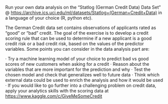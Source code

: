 Run your own data analysis on the “Statlog (German Credit Data) Data Set” @ https://archive.ics.uci.edu/ml/datasets/Statlog+(German+Credit+Data) in a language of your choice (R, python etc).

The German Credit data set contains observations of applicants rated as “good” or “bad” credit. The goal of the exercise is to develop a credit scoring rule that can be used to determine if a new applicant is a good credit risk or a bad credit risk, based on the values of the predictor variables. Some points you can consider in the data analysis part are:

·         Try a machine learning model of your choice to predict bad vs good scores of new customers when asking for a credit
·         Reason about the variables that are more important for the prediction and why
·         Test the chosen model and check that generalizes well to future data
·         Think which external data could be used to enrich the analysis and how it would be used
·         If you would like to go further into a challenging problem on credit data, apply your analytics skills with the scoring data at https://www.kaggle.com/c/GiveMeSomeCredit 
